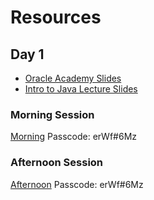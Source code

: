 # Resources

## Day 1
* [Oracle Academy Slides](./assets/JP_1_1_sg.pdf)
* [Intro to Java Lecture Slides](./assets//IntroToJava.pdf)

### Morning Session
[Morning](https://us02web.zoom.us/rec/share/ioaFpxFBpZGkI9Z8OsDtkeElE4ZEUyvDiA_iDtJdhgIUJCZXltRxg59BC8RQgbt2.sobhkZb6nVB5MEwL?startTime=1654527919000)
Passcode: erWf#6Mz

### Afternoon Session
[Afternoon](https://us02web.zoom.us/rec/share/ioaFpxFBpZGkI9Z8OsDtkeElE4ZEUyvDiA_iDtJdhgIUJCZXltRxg59BC8RQgbt2.sobhkZb6nVB5MEwL?startTime=1654536110000)
Passcode: erWf#6Mz